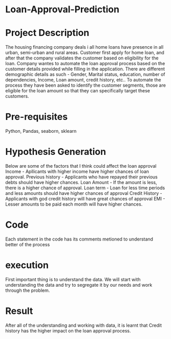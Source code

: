 # Loan-Approval-Prediction

# Project Description
The housing financing company deals i all home loans have presence in all urban, semi-urban and rural areas. Customer first apply for home loan, and after that the company validates the customer based on eligibility for the loan. Company wantes to automate the loan approval process based on the customer details provided while filling in the application. 
There are different demographic details as such - Gender, Marital status, education, number of dependencies, Income, Loan amount, credit history, etc.. To automate the process they have been asked to identify the customer segments, those are eligible for the loan amount so that they can specifically target these customers.

# Pre-requisites
Python, Pandas, seaborn, sklearn

# Hypothesis Generation
Below are some of the factors that I think could affect the loan approval 
Income - Apllicants with higher income have higher chances of loan approval. 
Previous history - Applicants who have repayed their previous debts should have higher chances. 
Loan Amount - If the amount is less, there is a higher chance of approval. 
Loan term - Loan for less time periods and less amounts should have higher chances of approval 
Credit History - Applicants with god credit history will have great chances of approval 
EMI - Lesser amounts to be paid each month will have higher chances.

# Code
Each statement in the code has its comments metioned to understand better of the process

# execution
First important thing is to understand the data. We will start with understanding the data and try to segregate it by our needs and work through the problem.

# Result
After all of the understanding and working with data, it is learnt that Credit history has the higher impact on the loan approval process.
